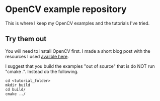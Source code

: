 OpenCV example repository
=========================
This is where I keep my OpenCV examples and the tutorials I've tried.

Try them out
------------
You will need to install OpenCV first. I made a short blog post with the
resources I used [availble
here](http://www.chho.se/2013/03/06/installing-opencv-development-branch-on-ubuntu-12-04/).

I suggest that you build the examples "out of source" that is do NOT run "cmake
.". Instead do the following.

    cd <tutorial_folder>
    mkdir build
    cd build/
    cmake ../

